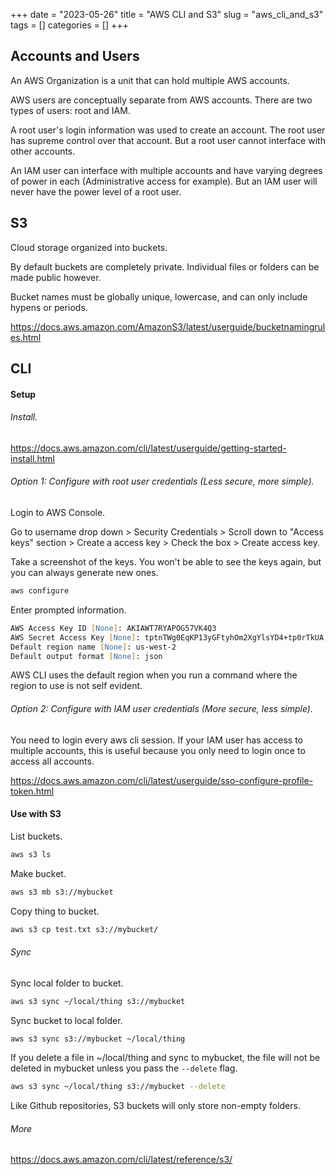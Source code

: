 +++ 
date = "2023-05-26"
title = "AWS CLI and S3"
slug = "aws_cli_and_s3"
tags = []
categories = []
+++

## Accounts and Users

An AWS Organization is a unit that can hold multiple AWS accounts.

AWS users are conceptually separate from AWS accounts. There are two types of users: root and IAM. 

A root user's login information was used to create an account. The root user has supreme control over that account. But a root user cannot interface with other accounts. 

An IAM user can interface with multiple accounts and have varying degrees of power in each (Administrative access for example). But an IAM user will never have the power level of a root user.

## S3

Cloud storage organized into buckets.

By default buckets are completely private. Individual files or folders can be made public however.

Bucket names must be globally unique, lowercase, and can only include hypens or periods.

https://docs.aws.amazon.com/AmazonS3/latest/userguide/bucketnamingrules.html

## CLI

#### Setup 

###### Install.

https://docs.aws.amazon.com/cli/latest/userguide/getting-started-install.html

###### Option 1: Configure with root user credentials (Less secure, more simple).

Login to AWS Console.

Go to username drop down > Security Credentials > Scroll down to "Access keys" section > Create a access key > Check the box > Create access key.

Take a screenshot of the keys. You won't be able to see the keys again, but you can always generate new ones.

```zsh
aws configure
```
Enter prompted information.

```zsh
AWS Access Key ID [None]: AKIAWT7RYAPOG57VK4Q3
AWS Secret Access Key [None]: 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
Default region name [None]: us-west-2
Default output format [None]: json
```

AWS CLI uses the default region when you run a command where the region to use is not self evident.

###### Option 2: Configure with IAM user credentials (More secure, less simple).

You need to login every aws cli session. If your IAM user has access to multiple accounts, this is useful because you only need to login once to access all accounts. 

https://docs.aws.amazon.com/cli/latest/userguide/sso-configure-profile-token.html

#### Use with S3

List buckets.
```zsh
aws s3 ls
```

Make bucket.
```zsh
aws s3 mb s3://mybucket
```

Copy thing to bucket.
```zsh
aws s3 cp test.txt s3://mybucket/
```

###### Sync

Sync local folder to bucket. 
```zsh
aws s3 sync ~/local/thing s3://mybucket
```

Sync bucket to local folder.
```zsh
aws s3 sync s3://mybucket ~/local/thing
```

If you delete a file in ~/local/thing and sync to mybucket, the file will not be deleted in mybucket unless you pass the  `--delete` flag.

```zsh
aws s3 sync ~/local/thing s3://mybucket --delete
```

Like Github repositories, S3 buckets will only store non-empty folders.

###### More

https://docs.aws.amazon.com/cli/latest/reference/s3/
